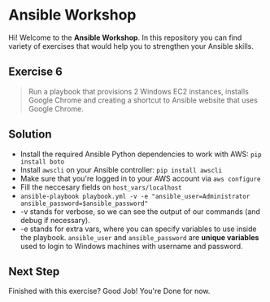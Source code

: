 # Ansible Workshop

Hi! Welcome to the **Ansible Workshop**. In this repository you can find variety of exercises that would help you to strengthen your Ansible skills.

## Exercise 6

> Run a playbook that provisions 2 Windows EC2 instances, installs Google Chrome and creating a shortcut to Ansible website that uses Google Chrome.

## Solution

- Install the required Ansible Python dependencies to work with AWS: `pip install boto`
- Install `awscli` on your Ansible controller: `pip install awscli`
- Make sure that you're logged in to your AWS account via `aws configure`
- Fill the neccesary fields on `host_vars/localhost`
- `ansible-playbook playbook.yml -v -e "ansible_user=Administrator ansible_password=$ansible_password"`
- -v stands for verbose, so we can see the output of our commands (and debug if necessary).
- -e stands for extra vars, where you can specify variables to use inside the playbook. `ansible_user` and `ansible_password` are **unique variables** used to login to Windows machines with username and password.

## Next Step

Finished with this exercise? Good Job! You're Done for now.
